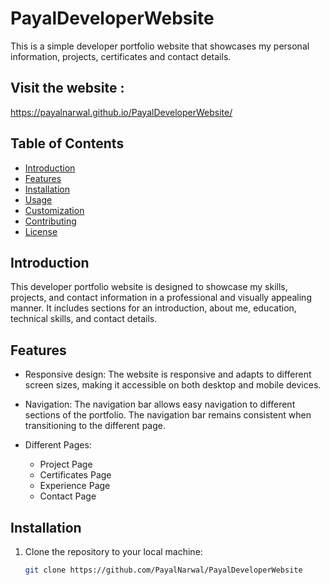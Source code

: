# PayalDeveloperWebsite

This is a simple developer portfolio website that showcases my personal information, projects, certificates and contact details.

## Visit the website :
https://payalnarwal.github.io/PayalDeveloperWebsite/

## Table of Contents

- [Introduction](#introduction)
- [Features](#features)
- [Installation](#installation)
- [Usage](#usage)
- [Customization](#customization)
- [Contributing](#contributing)
- [License](#license)

## Introduction

This developer portfolio website is designed to showcase my skills, projects, and contact information in a professional and visually appealing manner. It includes sections for an introduction, about me, education, technical skills, and contact details.

## Features

- Responsive design: The website is responsive and adapts to different screen sizes, making it accessible on both desktop and mobile devices.

- Navigation: The navigation bar allows easy navigation to different sections of the portfolio. The navigation bar remains consistent when transitioning to the different page.

- Different Pages:  
    - Project Page
    - Certificates Page
    - Experience Page
    - Contact Page



## Installation

1. Clone the repository to your local machine:

   ```bash
   git clone https://github.com/PayalNarwal/PayalDeveloperWebsite